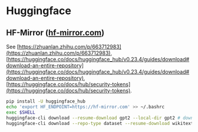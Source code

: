 # Huggingface

## HF-Mirror ([hf-mirror.com](https://hf-mirror.com/))

See [https://zhuanlan.zhihu.com/p/663712983](https://zhuanlan.zhihu.com/p/663712983), [https://huggingface.co/docs/huggingface_hub/v0.23.4/guides/download#download-an-entire-repository](https://huggingface.co/docs/huggingface_hub/v0.23.4/guides/download#download-an-entire-repository), [https://huggingface.co/docs/hub/security-tokens](https://huggingface.co/docs/hub/security-tokens).

```sh
pip install -U huggingface_hub
echo 'export HF_ENDPOINT=https://hf-mirror.com' >> ~/.bashrc
exec $SHELL
huggingface-cli download --resume-download gpt2 --local-dir gpt2 # download models
huggingface-cli download --repo-type dataset --resume-download wikitext --local-dir wikitext # download dataset
```
